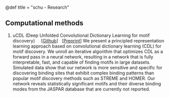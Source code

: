 @def title = "schu - Research"


## Computational methods

1. uCDL (Deep Unfolded Convolutional Dictionary Learning for motif discovery) &nbsp;&nbsp;&nbsp; [[Github](https://github.com/kchu25/UnfoldCDL.jl)] &nbsp; [[Preprint](https://www.biorxiv.org/content/10.1101/2022.11.06.515322v2)]
We present a principled representation learning approach based on convolutional dictionary learning (CDL) for motif discovery. We unroll an iterative algorithm that optimizes CDL as a forward pass in a neural network, resulting in a network that is fully interpretable, fast, and capable of finding motifs in large datasets. Simulated data show that our network is more sensitive and specific for discovering binding sites that exhibit complex binding patterns than popular motif discovery methods such as STREME and HOMER. Our network reveals statistically significant motifs and their diverse binding modes from the JASPAR database that are currently not reported.

